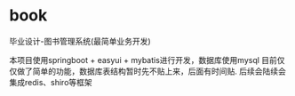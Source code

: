 # book
毕业设计-图书管理系统(最简单业务开发)

本项目使用springboot + easyui + mybatis进行开发，数据库使用mysql
目前仅仅做了简单的功能，数据库表结构暂时先不贴上来，后面有时间贴.
后续会陆续会集成redis、shiro等框架
